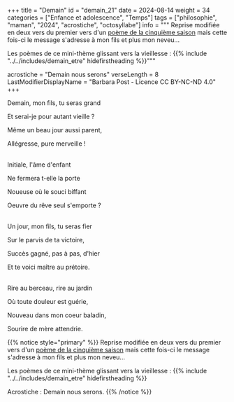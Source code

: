 +++
title = "Demain"
id = "demain_21"
date = 2024-08-14
weight = 34
categories = ["Enfance et adolescence", "Temps"]
tags = ["philosophie", "maman", "2024", "acrostiche", "octosyllabe"]
info = """
Reprise modifiée en deux vers du premier vers d'un [poème de la cinquième saison](../5_cinquieme_saison/demain_nous_serons) mais cette fois-ci le message s'adresse à mon fils et plus mon neveu...

Les poèmes de ce mini-thème glissant vers la vieillesse :
{{% include "../../includes/demain_etre" hidefirstheading %}}"""

acrostiche = "Demain nous serons"
verseLength = 8
LastModifierDisplayName = "Barbara Post - Licence CC BY-NC-ND 4.0"
+++

Demain, mon fils, tu seras grand

Et serai-je pour autant vieille ?

Même un beau jour aussi parent,

Allégresse, pure merveille !

 \
Initiale, l'âme d'enfant

Ne fermera t-elle la porte

Noueuse où le souci biffant

Oeuvre du rêve seul s'emporte ?

 \
Un jour, mon fils, tu seras fier

Sur le parvis de ta victoire,

Succès gagné, pas à pas, d'hier

Et te voici maître au prétoire.

 \
Rire au berceau, rire au jardin

Où toute douleur est guérie,

Nouveau dans mon coeur baladin,

Sourire de mère attendrie.

{{% notice style="primary" %}}
Reprise modifiée en deux vers du premier vers d'un [poème de la cinquième saison](../5_cinquieme_saison/demain_nous_serons) mais cette fois-ci le message s'adresse à mon fils et plus mon neveu...

Les poèmes de ce mini-thème glissant vers la vieillesse :
{{% include "../../includes/demain_etre" hidefirstheading %}}

Acrostiche : Demain nous serons.
{{% /notice %}}
